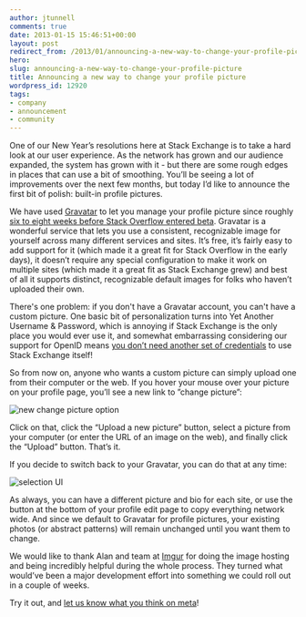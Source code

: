 ```yaml
---
author: jtunnell
comments: true
date: 2013-01-15 15:46:51+00:00
layout: post
redirect_from: /2013/01/announcing-a-new-way-to-change-your-profile-picture
hero: 
slug: announcing-a-new-way-to-change-your-profile-picture
title: Announcing a new way to change your profile picture
wordpress_id: 12920
tags:
- company
- announcement
- community
---
```


One of our New Year’s resolutions here at Stack Exchange is to take a hard look at our user experience.  As the network has grown and our audience expanded, the system has grown with it - but there are some rough edges in places that can use a bit of smoothing. You’ll be seeing a lot of improvements over the next few months, but today I’d like to announce the first bit of polish: built-in profile pictures.

We have used [Gravatar](https://en.gravatar.com/) to let you manage your profile picture since roughly [six to eight weeks before Stack Overflow entered beta](http://blog.stackoverflow.com/2008/06/gravatars-identicons-and-you/). Gravatar is a wonderful service that lets you use a consistent, recognizable image for yourself across many different services and sites. It’s free, it’s fairly easy to add support for it (which made it a great fit for Stack Overflow in the early days), it doesn’t require any special configuration to make it work on multiple sites (which made it a great fit as Stack Exchange grew) and best of all it supports distinct, recognizable default images for folks who haven’t uploaded their own.

There's one problem: if you don't have a Gravatar account, you can't have a custom picture. One basic bit of personalization turns into Yet Another Username & Password, which is annoying if Stack Exchange is the only place you would ever use it, and somewhat embarrassing considering our support for OpenID means [you don’t need another set of credentials](http://www.codinghorror.com/blog/2008/05/openid-does-the-world-really-need-yet-another-username-and-password.html) to use Stack Exchange itself!

So from now on, anyone who wants a custom picture can simply upload one from their computer or the web.  If you hover your mouse over your picture on your profile page, you’ll see a new link to ”change picture”:

![new change picture option](https://i.stack.imgur.com/n67sl.png)

Click on that, click the “Upload a new picture” button, select a picture from your computer (or enter the URL of an image on the web), and finally click the “Upload” button. That’s it.

If you decide to switch back to your Gravatar, you can do that at any time:

![selection UI](https://i.stack.imgur.com/DaUj4.png)

As always, you can have a different picture and bio for each site, or use the button at the bottom of your profile edit page to copy everything network wide. And since we default to Gravatar for profile pictures, your existing photos (or abstract patterns) will remain unchanged until you want them to change.

We would like to thank Alan and team at [Imgur](http://imgur.com/) for doing the image hosting and being incredibly helpful during the whole process. They turned what would’ve been a major development effort into something we could roll out in a couple of weeks.

Try it out, and [let us know what you think on meta](http://meta.stackoverflow.com/questions/tagged/profile-picture)!

